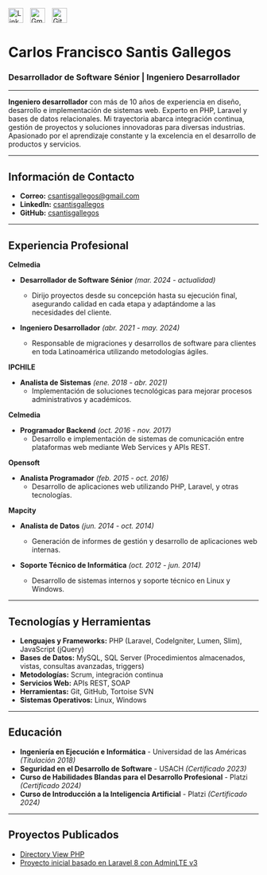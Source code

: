 <a href="https://www.linkedin.com/in/csantisgallegos/"><img src="https://static-exp1.licdn.com/sc/h/5bukxbhy9xsil5mb7c2wulfbx" alt="LinkedIn" style="width:30px; height:30px; margin-right:10px;"></a> 
<a href="mailto:csantisgallegos@gmail.com"><img src="https://upload.wikimedia.org/wikipedia/commons/4/4e/Gmail_Icon.png" alt="Gmail" style="width:30px; height:30px; margin-right:10px;"></a> 
<a href="https://github.com/csantisgallegos/csantisgallegos"><img src="https://github.githubassets.com/images/modules/logos_page/GitHub-Mark.png" alt="GitHub" style="width:30px; height:30px;"></a>

# Carlos Francisco Santis Gallegos  
### Desarrollador de Software Sénior | Ingeniero Desarrollador  
---
**Ingeniero desarrollador** con más de 10 años de experiencia en diseño, desarrollo e implementación de sistemas web. Experto en PHP, Laravel y bases de datos relacionales. Mi trayectoria abarca integración continua, gestión de proyectos y soluciones innovadoras para diversas industrias. Apasionado por el aprendizaje constante y la excelencia en el desarrollo de productos y servicios.

---
## Información de Contacto  
- **Correo:** [csantisgallegos@gmail.com](mailto:csantisgallegos@gmail.com)  
- **LinkedIn:** [csantisgallegos](https://www.linkedin.com/in/csantisgallegos/)  
- **GitHub:** [csantisgallegos](https://github.com/csantisgallegos/csantisgallegos)  

---
## Experiencia Profesional  
**Celmedia**  
- **Desarrollador de Software Sénior** *(mar. 2024 - actualidad)*  
  - Dirijo proyectos desde su concepción hasta su ejecución final, asegurando calidad en cada etapa y adaptándome a las necesidades del cliente.

- **Ingeniero Desarrollador** *(abr. 2021 - may. 2024)*  
  - Responsable de migraciones y desarrollos de software para clientes en toda Latinoamérica utilizando metodologías ágiles.

**IPCHILE**  
- **Analista de Sistemas** *(ene. 2018 - abr. 2021)*  
  - Implementación de soluciones tecnológicas para mejorar procesos administrativos y académicos.

**Celmedia**  
- **Programador Backend** *(oct. 2016 - nov. 2017)*  
  - Desarrollo e implementación de sistemas de comunicación entre plataformas web mediante Web Services y APIs REST.

**Opensoft**  
- **Analista Programador** *(feb. 2015 - oct. 2016)*  
  - Desarrollo de aplicaciones web utilizando PHP, Laravel, y otras tecnologías.

**Mapcity**  
- **Analista de Datos** *(jun. 2014 - oct. 2014)*  
  - Generación de informes de gestión y desarrollo de aplicaciones web internas.

- **Soporte Técnico de Informática** *(oct. 2012 - jun. 2014)*  
  - Desarrollo de sistemas internos y soporte técnico en Linux y Windows.

---
## Tecnologías y Herramientas  
- **Lenguajes y Frameworks:** PHP (Laravel, CodeIgniter, Lumen, Slim), JavaScript (jQuery)  
- **Bases de Datos:** MySQL, SQL Server (Procedimientos almacenados, vistas, consultas avanzadas, triggers)  
- **Metodologías:** Scrum, integración continua  
- **Servicios Web:** APIs REST, SOAP  
- **Herramientas:** Git, GitHub, Tortoise SVN  
- **Sistemas Operativos:** Linux, Windows  

---
## Educación  
- **Ingeniería en Ejecución e Informática** - Universidad de las Américas *(Titulación 2018)*  
- **Seguridad en el Desarrollo de Software** - USACH *(Certificado 2023)*  
- **Curso de Habilidades Blandas para el Desarrollo Profesional** - Platzi *(Certificado 2024)*  
- **Curso de Introducción a la Inteligencia Artificial** - Platzi *(Certificado 2024)*  

---
## Proyectos Publicados  
- [Directory View PHP](https://github.com/csantisgallegos/cs_dirview)  
- [Proyecto inicial basado en Laravel 8 con AdminLTE v3](https://github.com/csantisgallegos/laravel8_adminltev3)

